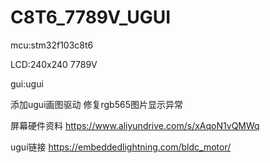 # C8T6_7789V_UGUI

mcu:stm32f103c8t6

LCD:240x240 7789V

gui:ugui

添加ugui画图驱动
修复rgb565图片显示异常

屏幕硬件资料
https://www.aliyundrive.com/s/xAqoN1vQMWq

ugui链接
https://embeddedlightning.com/bldc_motor/
